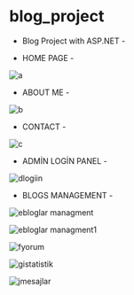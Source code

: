 # blog_project

- Blog Project with ASP.NET -

- HOME PAGE -

![a](https://user-images.githubusercontent.com/77343458/111784092-04ca3a00-88cc-11eb-889b-7429cde95568.png)

- ABOUT ME -

![b](https://user-images.githubusercontent.com/77343458/111784099-05fb6700-88cc-11eb-8a84-dd6ca4bcc080.png)

- CONTACT -

![c](https://user-images.githubusercontent.com/77343458/111784101-05fb6700-88cc-11eb-9050-4122443abed3.png)

- ADMİN LOGİN PANEL -

![dlogiin](https://user-images.githubusercontent.com/77343458/111784103-0693fd80-88cc-11eb-8483-55b4cf5716bc.png)

- BLOGS MANAGEMENT -

![ebloglar managment](https://user-images.githubusercontent.com/77343458/111784107-07c52a80-88cc-11eb-8811-964abb8ed23c.png)

![ebloglar managment1](https://user-images.githubusercontent.com/77343458/111784108-085dc100-88cc-11eb-8d70-5d3465f18221.png)

![fyorum](https://user-images.githubusercontent.com/77343458/111784110-085dc100-88cc-11eb-94c3-60928fcb8cd8.png)

![gistatistik](https://user-images.githubusercontent.com/77343458/111784114-08f65780-88cc-11eb-82ab-c13362620801.png)

![jmesajlar](https://user-images.githubusercontent.com/77343458/111784115-08f65780-88cc-11eb-8086-b4dd58037750.png)





